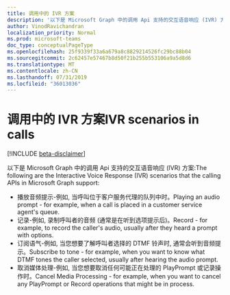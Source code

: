 ```yaml
---
title: 调用中的 IVR 方案
description: '以下是 Microsoft Graph 中的调用 Api 支持的交互语音响应 (IVR) 方案:'
author: VinodRavichandran
localization_priority: Normal
ms.prod: microsoft-teams
doc_type: conceptualPageType
ms.openlocfilehash: 25f9339f33a6a679a8c8829214526fc29bc88b04
ms.sourcegitcommit: 2c62457e57467b8d50f21b255b553106a9a5d8d6
ms.translationtype: MT
ms.contentlocale: zh-CN
ms.lasthandoff: 07/31/2019
ms.locfileid: "36013036"
---
```

# <a name="ivr-scenarios-in-calls"></a><span data-ttu-id="5b8da-103">调用中的 IVR 方案</span><span class="sxs-lookup"><span data-stu-id="5b8da-103">IVR scenarios in calls</span></span>

[!INCLUDE [beta-disclaimer](../../includes/beta-disclaimer.md)]

<span data-ttu-id="5b8da-104">以下是 Microsoft Graph 中的调用 Api 支持的交互语音响应 (IVR) 方案:</span><span class="sxs-lookup"><span data-stu-id="5b8da-104">The following are the Interactive Voice Response (IVR) scenarios that the calling APIs in Microsoft Graph support:</span></span>

- <span data-ttu-id="5b8da-105">播放音频提示-例如, 当呼叫位于客户服务代理的队列中时。</span><span class="sxs-lookup"><span data-stu-id="5b8da-105">Playing an audio prompt - for example, when a call is placed in a customer service agent's queue.</span></span>
- <span data-ttu-id="5b8da-106">记录-例如, 录制呼叫者的音频 (通常是在听到选项提示后)。</span><span class="sxs-lookup"><span data-stu-id="5b8da-106">Record - for example, to record the caller's audio, usually after they heard a prompt with options.</span></span>
- <span data-ttu-id="5b8da-107">订阅语气-例如, 当您想要了解呼叫者选择的 DTMF 铃声时, 通常会听到音频提示。</span><span class="sxs-lookup"><span data-stu-id="5b8da-107">Subscribe to tone - for example, when you want to know what DTMF tones the caller selected, usually after hearing the audio prompt.</span></span>
- <span data-ttu-id="5b8da-108">取消媒体处理-例如, 当您想要取消任何可能正在处理的 PlayPrompt 或记录操作时。</span><span class="sxs-lookup"><span data-stu-id="5b8da-108">Cancel Media Processing - for example, when you want to cancel any PlayPrompt or Record operations that might be in process.</span></span>

